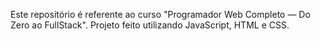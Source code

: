Este repositório é referente ao curso "Programador Web Completo — Do Zero ao FullStack". 
Projeto feito utilizando JavaScript, HTML e CSS.
